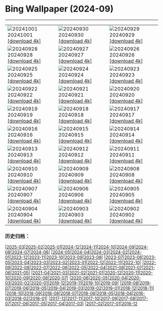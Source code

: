 # Bing Wallpaper (2024-09)
**************

<table><tr><td><img class="wallpaper" src="https://www.bing.com/th?id=OHR.WalrusNorway_EN-CA4061858184_1920x1080.jpg" alt="20241001"> 20241001 <a class="wallpaper_link" href="https://www.bing.com/th?id=OHR.WalrusNorway_EN-CA4061858184_UHD.jpg">[download 4k]</a></td><td><img class="wallpaper" src="https://www.bing.com/th?id=OHR.ConnecticutBridge_EN-CA8942855073_1920x1080.jpg" alt="20240930"> 20240930 <a class="wallpaper_link" href="https://www.bing.com/th?id=OHR.ConnecticutBridge_EN-CA8942855073_UHD.jpg">[download 4k]</a></td><td><img class="wallpaper" src="https://www.bing.com/th?id=OHR.FloridaSeashore_EN-CA2359430134_1920x1080.jpg" alt="20240929"> 20240929 <a class="wallpaper_link" href="https://www.bing.com/th?id=OHR.FloridaSeashore_EN-CA2359430134_UHD.jpg">[download 4k]</a></td></tr><tr><td><img class="wallpaper" src="https://www.bing.com/th?id=OHR.VeniceAerial_EN-CA1714828799_1920x1080.jpg" alt="20240928"> 20240928 <a class="wallpaper_link" href="https://www.bing.com/th?id=OHR.VeniceAerial_EN-CA1714828799_UHD.jpg">[download 4k]</a></td><td><img class="wallpaper" src="https://www.bing.com/th?id=OHR.LittleToucanet_EN-CA1208126136_1920x1080.jpg" alt="20240927"> 20240927 <a class="wallpaper_link" href="https://www.bing.com/th?id=OHR.LittleToucanet_EN-CA1208126136_UHD.jpg">[download 4k]</a></td><td><img class="wallpaper" src="https://www.bing.com/th?id=OHR.GiantSequoias_EN-CA0725943426_1920x1080.jpg" alt="20240926"> 20240926 <a class="wallpaper_link" href="https://www.bing.com/th?id=OHR.GiantSequoias_EN-CA0725943426_UHD.jpg">[download 4k]</a></td></tr><tr><td><img class="wallpaper" src="https://www.bing.com/th?id=OHR.SkaftafellWaterfall_EN-CA0508271608_1920x1080.jpg" alt="20240925"> 20240925 <a class="wallpaper_link" href="https://www.bing.com/th?id=OHR.SkaftafellWaterfall_EN-CA0508271608_UHD.jpg">[download 4k]</a></td><td><img class="wallpaper" src="https://www.bing.com/th?id=OHR.IcebergOtter_EN-CA0060532970_1920x1080.jpg" alt="20240924"> 20240924 <a class="wallpaper_link" href="https://www.bing.com/th?id=OHR.IcebergOtter_EN-CA0060532970_UHD.jpg">[download 4k]</a></td><td><img class="wallpaper" src="https://www.bing.com/th?id=OHR.AutumnCumbria_EN-CA9786205803_1920x1080.jpg" alt="20240923"> 20240923 <a class="wallpaper_link" href="https://www.bing.com/th?id=OHR.AutumnCumbria_EN-CA9786205803_UHD.jpg">[download 4k]</a></td></tr><tr><td><img class="wallpaper" src="https://www.bing.com/th?id=OHR.MunichBeerfest_EN-CA0865675708_1920x1080.jpg" alt="20240922"> 20240922 <a class="wallpaper_link" href="https://www.bing.com/th?id=OHR.MunichBeerfest_EN-CA0865675708_UHD.jpg">[download 4k]</a></td><td><img class="wallpaper" src="https://www.bing.com/th?id=OHR.OcracokeLight_EN-CA0008554628_1920x1080.jpg" alt="20240921"> 20240921 <a class="wallpaper_link" href="https://www.bing.com/th?id=OHR.OcracokeLight_EN-CA0008554628_UHD.jpg">[download 4k]</a></td><td><img class="wallpaper" src="https://www.bing.com/th?id=OHR.PiratePlayground_EN-CA5267288064_1920x1080.jpg" alt="20240920"> 20240920 <a class="wallpaper_link" href="https://www.bing.com/th?id=OHR.PiratePlayground_EN-CA5267288064_UHD.jpg">[download 4k]</a></td></tr><tr><td><img class="wallpaper" src="https://www.bing.com/th?id=OHR.GujoHachiman_EN-CA0510851106_1920x1080.jpg" alt="20240919"> 20240919 <a class="wallpaper_link" href="https://www.bing.com/th?id=OHR.GujoHachiman_EN-CA0510851106_UHD.jpg">[download 4k]</a></td><td><img class="wallpaper" src="https://www.bing.com/th?id=OHR.MidAutumnSingapore_EN-CA0460554285_1920x1080.jpg" alt="20240918"> 20240918 <a class="wallpaper_link" href="https://www.bing.com/th?id=OHR.MidAutumnSingapore_EN-CA0460554285_UHD.jpg">[download 4k]</a></td><td><img class="wallpaper" src="https://www.bing.com/th?id=OHR.SunriseWallabies_EN-CA0408938056_1920x1080.jpg" alt="20240917"> 20240917 <a class="wallpaper_link" href="https://www.bing.com/th?id=OHR.SunriseWallabies_EN-CA0408938056_UHD.jpg">[download 4k]</a></td></tr><tr><td><img class="wallpaper" src="https://www.bing.com/th?id=OHR.OuimetCanyon_EN-CA0342113199_1920x1080.jpg" alt="20240916"> 20240916 <a class="wallpaper_link" href="https://www.bing.com/th?id=OHR.OuimetCanyon_EN-CA0342113199_UHD.jpg">[download 4k]</a></td><td><img class="wallpaper" src="https://www.bing.com/th?id=OHR.RapaNuiSunrise_EN-CA0278736669_1920x1080.jpg" alt="20240915"> 20240915 <a class="wallpaper_link" href="https://www.bing.com/th?id=OHR.RapaNuiSunrise_EN-CA0278736669_UHD.jpg">[download 4k]</a></td><td><img class="wallpaper" src="https://www.bing.com/th?id=OHR.PointReyes_EN-CA0207843307_1920x1080.jpg" alt="20240914"> 20240914 <a class="wallpaper_link" href="https://www.bing.com/th?id=OHR.PointReyes_EN-CA0207843307_UHD.jpg">[download 4k]</a></td></tr><tr><td><img class="wallpaper" src="https://www.bing.com/th?id=OHR.DolphinReunion_EN-CA0142031840_1920x1080.jpg" alt="20240913"> 20240913 <a class="wallpaper_link" href="https://www.bing.com/th?id=OHR.DolphinReunion_EN-CA0142031840_UHD.jpg">[download 4k]</a></td><td><img class="wallpaper" src="https://www.bing.com/th?id=OHR.RedFoxMother_EN-CA4368684954_1920x1080.jpg" alt="20240912"> 20240912 <a class="wallpaper_link" href="https://www.bing.com/th?id=OHR.RedFoxMother_EN-CA4368684954_UHD.jpg">[download 4k]</a></td><td><img class="wallpaper" src="https://www.bing.com/th?id=OHR.BridgeLisbon_EN-CA9816290154_1920x1080.jpg" alt="20240911"> 20240911 <a class="wallpaper_link" href="https://www.bing.com/th?id=OHR.BridgeLisbon_EN-CA9816290154_UHD.jpg">[download 4k]</a></td></tr><tr><td><img class="wallpaper" src="https://www.bing.com/th?id=OHR.IguazuRainbow_EN-CA9747611398_1920x1080.jpg" alt="20240910"> 20240910 <a class="wallpaper_link" href="https://www.bing.com/th?id=OHR.IguazuRainbow_EN-CA9747611398_UHD.jpg">[download 4k]</a></td><td><img class="wallpaper" src="https://www.bing.com/th?id=OHR.StockholmLibrary_EN-CA2154287662_1920x1080.jpg" alt="20240909"> 20240909 <a class="wallpaper_link" href="https://www.bing.com/th?id=OHR.StockholmLibrary_EN-CA2154287662_UHD.jpg">[download 4k]</a></td><td><img class="wallpaper" src="https://www.bing.com/th?id=OHR.SantaCruzHummer_EN-CA9641643755_1920x1080.jpg" alt="20240908"> 20240908 <a class="wallpaper_link" href="https://www.bing.com/th?id=OHR.SantaCruzHummer_EN-CA9641643755_UHD.jpg">[download 4k]</a></td></tr><tr><td><img class="wallpaper" src="https://www.bing.com/th?id=OHR.GlenariffPark_EN-CA9582120244_1920x1080.jpg" alt="20240907"> 20240907 <a class="wallpaper_link" href="https://www.bing.com/th?id=OHR.GlenariffPark_EN-CA9582120244_UHD.jpg">[download 4k]</a></td><td><img class="wallpaper" src="https://www.bing.com/th?id=OHR.TIFF2024_EN-CA6309124110_1920x1080.jpg" alt="20240906"> 20240906 <a class="wallpaper_link" href="https://www.bing.com/th?id=OHR.TIFF2024_EN-CA6309124110_UHD.jpg">[download 4k]</a></td><td><img class="wallpaper" src="https://www.bing.com/th?id=OHR.DuskyOwls_EN-CA5479353295_1920x1080.jpg" alt="20240905"> 20240905 <a class="wallpaper_link" href="https://www.bing.com/th?id=OHR.DuskyOwls_EN-CA5479353295_UHD.jpg">[download 4k]</a></td></tr><tr><td><img class="wallpaper" src="https://www.bing.com/th?id=OHR.AlpineLakes_EN-CA4889089553_1920x1080.jpg" alt="20240904"> 20240904 <a class="wallpaper_link" href="https://www.bing.com/th?id=OHR.AlpineLakes_EN-CA4889089553_UHD.jpg">[download 4k]</a></td><td><img class="wallpaper" src="https://www.bing.com/th?id=OHR.ElbowRiver_EN-CA6581725556_1920x1080.jpg" alt="20240903"> 20240903 <a class="wallpaper_link" href="https://www.bing.com/th?id=OHR.ElbowRiver_EN-CA6581725556_UHD.jpg">[download 4k]</a></td><td><img class="wallpaper" src="https://www.bing.com/th?id=OHR.ThamesLondon_EN-CA7037142112_1920x1080.jpg" alt="20240902"> 20240902 <a class="wallpaper_link" href="https://www.bing.com/th?id=OHR.ThamesLondon_EN-CA7037142112_UHD.jpg">[download 4k]</a></td></tr></table>

### 历史归档：

|[2025-03](/../2025-03/2025-03.md)|[2025-02](/../2025-02/2025-02.md)|[2025-01](/../2025-01/2025-01.md)|[2024-12](/../2024-12/2024-12.md)|[2024-11](/../2024-11/2024-11.md)|[2024-10](/../2024-10/2024-10.md)|[2024-09](/2024-09.md)|[2024-08](/../2024-08/2024-08.md)|[2024-07](/../2024-07/2024-07.md)|[2024-06](/../2024-06/2024-06.md)|
|[2024-05](/../2024-05/2024-05.md)|[2024-04](/../2024-04/2024-04.md)|[2024-03](/../2024-03/2024-03.md)|[2024-02](/../2024-02/2024-02.md)|[2024-01](/../2024-01/2024-01.md)|[2023-12](/../2023-12/2023-12.md)|[2023-11](/../2023-11/2023-11.md)|[2023-10](/../2023-10/2023-10.md)|[2023-09](/../2023-09/2023-09.md)|[2023-08](/../2023-08/2023-08.md)|
|[2023-07](/../2023-07/2023-07.md)|[2023-06](/../2023-06/2023-06.md)|[2023-05](/../2023-05/2023-05.md)|[2023-04](/../2023-04/2023-04.md)|[2023-03](/../2023-03/2023-03.md)|[2023-02](/../2023-02/2023-02.md)|[2023-01](/../2023-01/2023-01.md)|[2022-12](/../2022-12/2022-12.md)|[2022-11](/../2022-11/2022-11.md)|[2022-10](/../2022-10/2022-10.md)|
|[2022-09](/../2022-09/2022-09.md)|[2022-08](/../2022-08/2022-08.md)|[2022-07](/../2022-07/2022-07.md)|[2022-06](/../2022-06/2022-06.md)|[2022-05](/../2022-05/2022-05.md)|[2022-04](/../2022-04/2022-04.md)|[2021-08](/../2021-08/2021-08.md)|[2021-07](/../2021-07/2021-07.md)|[2021-06](/../2021-06/2021-06.md)|[2021-05](/../2021-05/2021-05.md)|
|[2021-04](/../2021-04/2021-04.md)|[2021-03](/../2021-03/2021-03.md)|[2021-02](/../2021-02/2021-02.md)|[2021-01](/../2021-01/2021-01.md)|[2020-12](/../2020-12/2020-12.md)|[2020-11](/../2020-11/2020-11.md)|[2020-10](/../2020-10/2020-10.md)|[2020-09](/../2020-09/2020-09.md)|[2020-08](/../2020-08/2020-08.md)|[2020-07](/../2020-07/2020-07.md)|
|[2020-06](/../2020-06/2020-06.md)|[2020-05](/../2020-05/2020-05.md)|[2020-04](/../2020-04/2020-04.md)|[2020-03](/../2020-03/2020-03.md)|[2020-02](/../2020-02/2020-02.md)|[2020-01](/../2020-01/2020-01.md)|[2019-12](/../2019-12/2019-12.md)|[2019-11](/../2019-11/2019-11.md)|[2019-10](/../2019-10/2019-10.md)|[2019-09](/../2019-09/2019-09.md)|
|[2019-08](/../2019-08/2019-08.md)|[2019-07](/../2019-07/2019-07.md)|[2019-06](/../2019-06/2019-06.md)|[2019-05](/../2019-05/2019-05.md)|[2019-04](/../2019-04/2019-04.md)|[2019-03](/../2019-03/2019-03.md)|[2019-02](/../2019-02/2019-02.md)|[2019-01](/../2019-01/2019-01.md)|[2018-12](/../2018-12/2018-12.md)|[2018-11](/../2018-11/2018-11.md)|
|[2018-10](/../2018-10/2018-10.md)|[2018-09](/../2018-09/2018-09.md)|[2018-08](/../2018-08/2018-08.md)|[2018-07](/../2018-07/2018-07.md)|[2018-06](/../2018-06/2018-06.md)|[2018-05](/../2018-05/2018-05.md)|[2018-04](/../2018-04/2018-04.md)|[2018-03](/../2018-03/2018-03.md)|[2018-02](/../2018-02/2018-02.md)|[2018-01](/../2018-01/2018-01.md)|
|[2017-12](/../2017-12/2017-12.md)|[2017-11](/../2017-11/2017-11.md)|[2017-10](/../2017-10/2017-10.md)|[2017-09](/../2017-09/2017-09.md)|[2017-08](/../2017-08/2017-08.md)|[2017-07](/../2017-07/2017-07.md)|[2017-06](/../2017-06/2017-06.md)|[2017-05](/../2017-05/2017-05.md)|[2017-04](/../2017-04/2017-04.md)|[2017-03](/../2017-03/2017-03.md)|
|[2017-02](/../2017-02/2017-02.md)|[2017-01](/../2017-01/2017-01.md)|[2016-12](/../2016-12/2016-12.md)